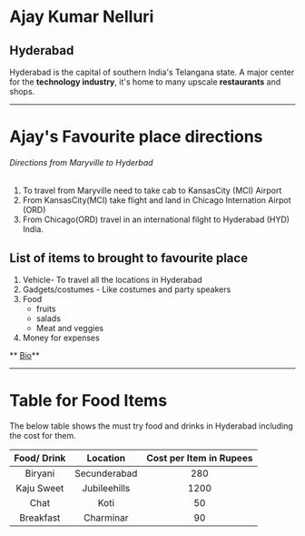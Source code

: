 # Ajay Kumar Nelluri

## Hyderabad

Hyderabad is the capital of southern India's Telangana state. A major center for the **technology industry**, it's home to many upscale **restaurants** and shops.

---

# Ajay's Favourite place directions

###### Directions from Maryville to Hyderbad
1. To travel from Maryville need to take cab to KansasCity (MCI) Airport
2. From KansasCity(MCI) take flight and land in Chicago Internation Airpot (ORD)
3. From Chicago(ORD) travel in an international filght to Hyderabad (HYD) India.

## List  of items to brought to favourite place

1. Vehicle- To  travel all the locations in Hyderabad
2. Gadgets/costumes - Like costumes and  party speakers
3. Food 
   - fruits
   - salads
   - Meat and veggies
4. Money for expenses 

** [Bio](AboutMe.md)**

---

# Table for Food Items

The below table shows the must try food and drinks in Hyderabad including the cost for them.

| Food/ Drink | Location | Cost per Item in Rupees|
| :---:       | :-:      | :-:                |
| Biryani | Secunderabad | 280 |
| Kaju Sweet | Jubileehills | 1200 |
| Chat | Koti | 50 |
| Breakfast | Charminar | 90 |









